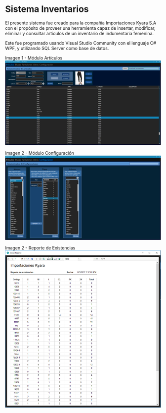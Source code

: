 # Sistema Inventarios
El presente sistema fue creado para la compañía Importaciones Kyara S.A con el propósito de proveer una herramienta capaz 
de insertar, modificar, eliminar y consultar artículos de un inventario de indumentaria femenina. 
  
Este fue programado usando Visual Studio Community con el lenguaje C# WPF, y utilizando SQL Server como base de datos. 

Imagen 1 - Módulo Artículos
![Alt text](/Screenshots/2.PNG?raw=true "Módulo Artículos") 
  
Imagen 2 - Módulo Configuración
![Alt text](/Screenshots/6.PNG?raw=true "Módulo Configuración") 
  
Imagen 2 - Reporte de Existencias
![Alt text](/Screenshots/7.PNG?raw=true "Reporte") 
